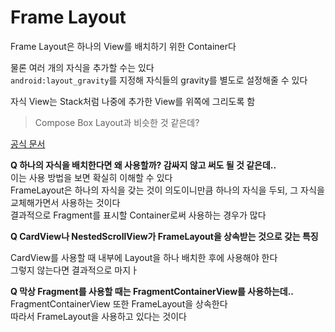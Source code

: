 # Frame Layout

Frame Layout은 하나의 View를 배치하기 위한 Container다

물론 여러 개의 자식을 추가할 수는 있다      
`android:layout_gravity`를 지정해 자식들의 gravity를 별도로 설정해줄 수 있다        

자식 View는 Stack처럼 나중에 추가한 View를 위쪽에 그리도록 함

> Compose Box Layout과 비슷한 것 같은데?

[공식 문서](https://developer.android.com/reference/android/widget/FrameLayout)

**Q 하나의 자식을 배치한다면 왜 사용할까? 감싸지 않고 써도 될 것 같은데..**     
이는 사용 방법을 보면 확실히 이해할 수 있다     
FrameLayout은 하나의 자식을 갖는 것이 의도이니만큼 하나의 자식을 두되, 그 자식을 교체해가면서 사용하는 것이다       
결과적으로 Fragment를 표시할 Container로써 사용하는 경우가 많다     

**Q CardView나 NestedScrollView가 FrameLayout을 상속받는 것으로 갖는 특징**      

CardView를 사용할 때 내부에 Layout을 하나 배치한 후에 사용해야 한다     
그렇지 않는다면 결과적으로 마지ㅏ

**Q 막상 Fragment를 사용할 때는 FragmentContainerView를 사용하는데..**      
FragmentContainerView 또한 FrameLayout을 상속한다       
따라서 FrameLayout을 사용하고 있다는 것이다